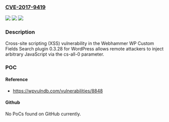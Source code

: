 ### [CVE-2017-9419](https://cve.mitre.org/cgi-bin/cvename.cgi?name=CVE-2017-9419)
![](https://img.shields.io/static/v1?label=Product&message=n%2Fa&color=blue)
![](https://img.shields.io/static/v1?label=Version&message=n%2Fa&color=blue)
![](https://img.shields.io/static/v1?label=Vulnerability&message=n%2Fa&color=brighgreen)

### Description

Cross-site scripting (XSS) vulnerability in the Webhammer WP Custom Fields Search plugin 0.3.28 for WordPress allows remote attackers to inject arbitrary JavaScript via the cs-all-0 parameter.

### POC

#### Reference
- https://wpvulndb.com/vulnerabilities/8848

#### Github
No PoCs found on GitHub currently.

